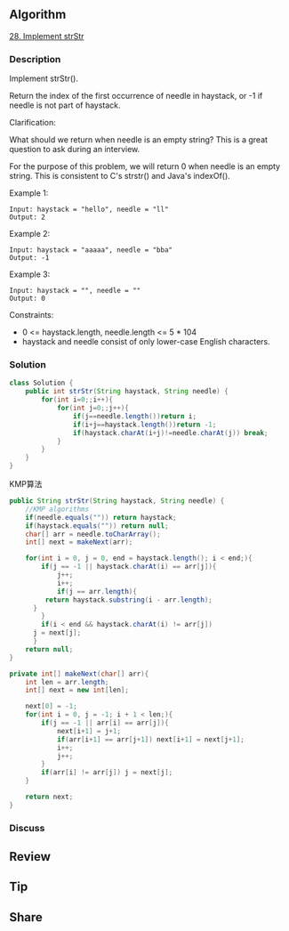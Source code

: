 ## Algorithm

[28. Implement strStr](https://leetcode.com/problems/implement-strstr/)

### Description

Implement strStr().

Return the index of the first occurrence of needle in haystack, or -1 if needle is not part of haystack.

Clarification:

What should we return when needle is an empty string? This is a great question to ask during an interview.

For the purpose of this problem, we will return 0 when needle is an empty string. This is consistent to C's strstr() and Java's indexOf().

Example 1:

```
Input: haystack = "hello", needle = "ll"
Output: 2
```

Example 2:

```
Input: haystack = "aaaaa", needle = "bba"
Output: -1
```

Example 3:

```
Input: haystack = "", needle = ""
Output: 0
```

Constraints:

- 0 <= haystack.length, needle.length <= 5 * 104
- haystack and needle consist of only lower-case English characters.

### Solution

```java
class Solution {
    public int strStr(String haystack, String needle) {
        for(int i=0;;i++){
            for(int j=0;;j++){
                if(j==needle.length())return i;
                if(i+j==haystack.length())return -1;
                if(haystack.charAt(i+j)!=needle.charAt(j)) break;
            }
        }
    }
}
```

KMP算法

```Java
public String strStr(String haystack, String needle) {
	//KMP algorithms
	if(needle.equals("")) return haystack;
	if(haystack.equals("")) return null;
	char[] arr = needle.toCharArray();
	int[] next = makeNext(arr);

	for(int i = 0, j = 0, end = haystack.length(); i < end;){
		if(j == -1 || haystack.charAt(i) == arr[j]){
			j++;
			i++;
			if(j == arr.length){
         return haystack.substring(i - arr.length);
      }
		}
		if(i < end && haystack.charAt(i) != arr[j])
      j = next[j];
	  }
    return null;
}

private int[] makeNext(char[] arr){
	int len = arr.length;
	int[] next = new int[len];

	next[0] = -1;
	for(int i = 0, j = -1; i + 1 < len;){
		if(j == -1 || arr[i] == arr[j]){
			next[i+1] = j+1;
			if(arr[i+1] == arr[j+1]) next[i+1] = next[j+1];
			i++;
			j++;
		}
		if(arr[i] != arr[j]) j = next[j];
	}

	return next;
}
```

### Discuss

## Review


## Tip


## Share
